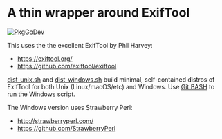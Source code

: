 # A thin wrapper around ExifTool

[![PkgGoDev](https://pkg.go.dev/badge/image)](https://pkg.go.dev/github.com/ncruces/go-exiftool)

This uses the the excellent ExifTool by Phil Harvey:
- https://exiftool.org/ 
- https://github.com/exiftool/exiftool

[dist_unix.sh](dist_unix.sh) and [dist_windows.sh](dist_windows.sh) build minimal, self-contained distros of ExifTool
for both Unix (Linux/macOS/etc) and Windows.
Use [Git BASH](https://gitforwindows.org/) to run the Windows script.

The Windows version uses Strawberry Perl:
- http://strawberryperl.com/
- https://github.com/StrawberryPerl